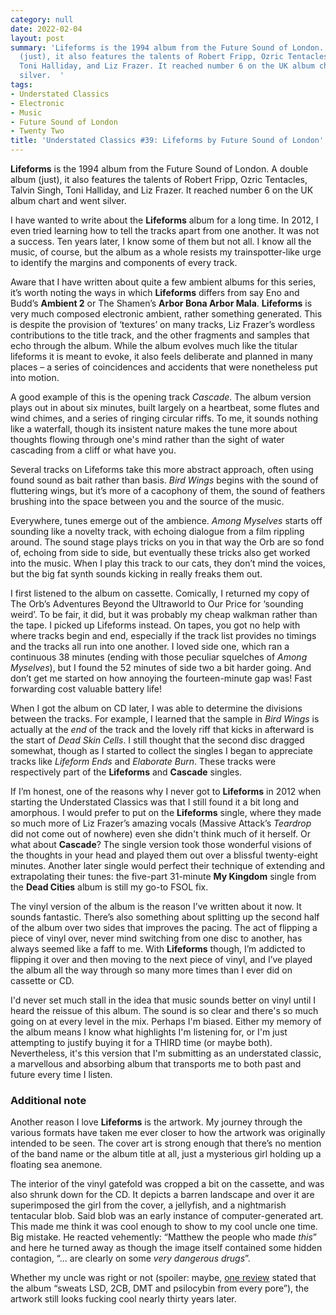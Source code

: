 ```yaml
---
category: null
date: 2022-02-04
layout: post
summary: 'Lifeforms is the 1994 album from the Future Sound of London. A double album
  (just), it also features the talents of Robert Fripp, Ozric Tentacles, Talvin Singh,
  Toni Halliday, and Liz Frazer. It reached number 6 on the UK album chart and went
  silver.  '
tags:
- Understated Classics
- Electronic
- Music
- Future Sound of London
- Twenty Two
title: 'Understated Classics #39: Lifeforms by Future Sound of London'
---
```


**Lifeforms** is the 1994 album from the Future Sound of London. A double album (just), it also features the talents of Robert Fripp, Ozric Tentacles, Talvin Singh, Toni Halliday, and Liz Frazer. It reached number 6 on the UK album chart and went silver.  

I have wanted to write about the **Lifeforms** album for a long time. In 2012, I even tried learning how to tell the tracks apart from one another. It was not a success. Ten years later, I know some of them but not all. I know all the music, of course, but the album as a whole resists my trainspotter-like urge to identify the margins and components of every track. 

Aware that I have written about quite a few ambient albums for this series, it’s worth noting the ways in which **Lifeforms** differs from say Eno and Budd’s **Ambient 2** or The Shamen’s **Arbor Bona Arbor Mala**. **Lifeforms** is very much composed electronic ambient, rather something generated. This is despite the provision of ‘textures’ on many tracks, Liz Frazer’s wordless contributions to the title track, and the other fragments and samples that echo through the album. While the album evolves much like the titular lifeforms it is meant to evoke, it also feels deliberate and planned in many places – a series of coincidences and accidents that were nonetheless put into motion.

A good example of this is the opening track *Cascade*. The album version plays out in about six minutes, built largely on a heartbeat, some flutes and wind chimes, and a series of ringing circular riffs. To me, it sounds nothing like a waterfall, though its insistent nature makes the tune more about thoughts flowing through one's mind rather than the sight of water cascading from a cliff or what have you.

Several tracks on Lifeforms take this more abstract approach, often using found sound as bait rather than basis. *Bird Wings* begins with the sound of fluttering wings, but it’s more of a cacophony of them, the sound of feathers brushing into the space between you and the source of the music.

Everywhere, tunes emerge out of the ambience. *Among Myselves* starts off sounding like a novelty track, with echoing dialogue from a film rippling around. The sound stage plays tricks on you in that way the Orb are so fond of, echoing from side to side, but eventually these tricks also get worked into the music. When I play this track to our cats, they don’t mind the voices, but the big fat synth sounds kicking in really freaks them out.

I first listened to the album on cassette. Comically, I returned my copy of The Orb’s Adventures Beyond the Ultraworld to Our Price for ‘sounding weird’. To be fair, it did, but it was probably my cheap walkman rather than the tape. I picked up Lifeforms instead. On tapes, you got no help with where tracks begin and end, especially if the track list provides no timings and the tracks all run into one another. I loved side one, which ran a continuous 38 minutes (ending with those peculiar squelches of *Among Myselves*), but I found the 52 minutes of side two a bit harder going. And don’t get me started on how annoying the fourteen-minute gap was! Fast forwarding cost valuable battery life! 

When I got the album on CD later, I was able to determine the divisions between the tracks. For example, I learned that the sample in *Bird Wings* is actually at the *end* of the track and the lovely riff that kicks in afterward is the start of *Dead Skin Cells*. I still thought that the second disc dragged somewhat, though as I started to collect the singles I began to appreciate tracks like *Lifeform Ends* and *Elaborate Burn*. These tracks were respectively part of the **Lifeforms** and **Cascade** singles.

If I’m honest, one of the reasons why I never got to **Lifeforms** in 2012 when starting the Understated Classics was that I still found it a bit long and amorphous. I would prefer to put on the **Lifeforms** single, where they made so much more of Liz Frazer’s amazing vocals (Massive Attack’s *Teardrop* did not come out of nowhere) even she didn't think much of it herself. Or what about **Cascade**? The single version took those wonderful visions of the thoughts in your head and played them out over a blissful twenty-eight minutes. Another later single would perfect their technique of extending and extrapolating their tunes: the five-part 31-minute **My Kingdom** single from the **Dead Cities** album is still my go-to FSOL fix. 

The vinyl version of the album is the reason I’ve written about it now. It sounds fantastic. There’s also something about splitting up the second half of the album over two sides that improves the pacing. The act of flipping a piece of vinyl over, never mind switching from one disc to another, has always seemed like a faff to me. With **Lifeforms** though, I’m addicted to flipping it over and then moving to the next piece of vinyl, and I’ve played the album all the way through so many more times than I ever did on cassette or CD.

I'd never set much stall in the idea that music sounds better on vinyl until I heard the reissue of this album. The sound is so clear and there's so much going on at every level in the mix. Perhaps I'm biased. Either my memory of the album means I know what highlights I'm listening for, or I'm just attempting to justify buying it for a THIRD time (or maybe both). Nevertheless, it's this version that I'm submitting as an understated classic, a marvellous and absorbing album that transports me to both past and future every time I listen. 

### Additional note
Another reason I love **Lifeforms** is the artwork. My journey through the various formats have taken me ever closer to how the artwork was originally intended to be seen. The cover art is strong enough that there’s no mention of the band name or the album title at all, just a mysterious girl holding up a floating sea anemone.

The interior of the vinyl gatefold was cropped a bit on the cassette, and was also shrunk down for the CD.  It depicts a barren landscape and over it are superimposed the girl from the cover, a jellyfish, and a nightmarish tentacular blob. Said blob was an early instance of computer-generated art. This made me think it was cool enough to show to my cool uncle one time. Big mistake. He reacted vehemently: “Matthew the people who made *this*” and here he turned away as though the image itself contained some hidden contagion, “… are clearly on some *very dangerous drugs*”.

Whether my uncle was right or not (spoiler: maybe, [one review][1] stated that the album “sweats LSD, 2CB, DMT and psilocybin from every pore”), the artwork still looks fucking cool nearly thirty years later.

[1]:	https://ra.co/reviews/22140